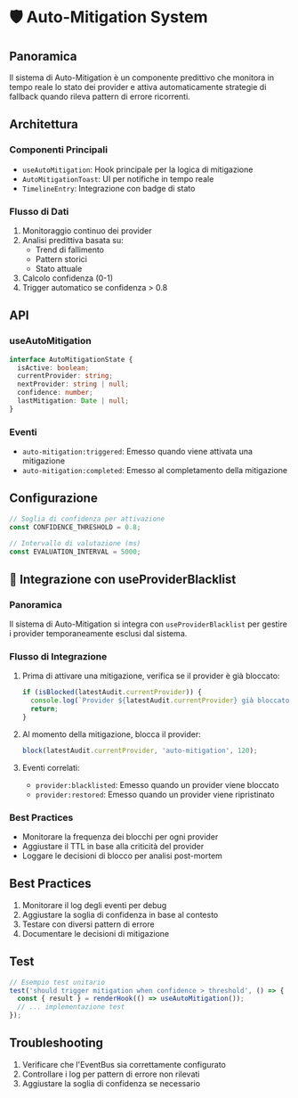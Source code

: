 # 🛡️ Auto-Mitigation System

## Panoramica
Il sistema di Auto-Mitigation è un componente predittivo che monitora in tempo reale lo stato dei provider e attiva automaticamente strategie di fallback quando rileva pattern di errore ricorrenti.

## Architettura

### Componenti Principali
- `useAutoMitigation`: Hook principale per la logica di mitigazione
- `AutoMitigationToast`: UI per notifiche in tempo reale
- `TimelineEntry`: Integrazione con badge di stato

### Flusso di Dati
1. Monitoraggio continuo dei provider
2. Analisi predittiva basata su:
   - Trend di fallimento
   - Pattern storici
   - Stato attuale
3. Calcolo confidenza (0-1)
4. Trigger automatico se confidenza > 0.8

## API

### useAutoMitigation
```typescript
interface AutoMitigationState {
  isActive: boolean;
  currentProvider: string;
  nextProvider: string | null;
  confidence: number;
  lastMitigation: Date | null;
}
```

### Eventi
- `auto-mitigation:triggered`: Emesso quando viene attivata una mitigazione
- `auto-mitigation:completed`: Emesso al completamento della mitigazione

## Configurazione
```typescript
// Soglia di confidenza per attivazione
const CONFIDENCE_THRESHOLD = 0.8;

// Intervallo di valutazione (ms)
const EVALUATION_INTERVAL = 5000;
```

## 🔁 Integrazione con useProviderBlacklist

### Panoramica
Il sistema di Auto-Mitigation si integra con `useProviderBlacklist` per gestire i provider temporaneamente esclusi dal sistema.

### Flusso di Integrazione
1. Prima di attivare una mitigazione, verifica se il provider è già bloccato:
   ```typescript
   if (isBlocked(latestAudit.currentProvider)) {
     console.log(`Provider ${latestAudit.currentProvider} già bloccato, skip mitigazione`);
     return;
   }
   ```

2. Al momento della mitigazione, blocca il provider:
   ```typescript
   block(latestAudit.currentProvider, 'auto-mitigation', 120);
   ```

3. Eventi correlati:
   - `provider:blacklisted`: Emesso quando un provider viene bloccato
   - `provider:restored`: Emesso quando un provider viene ripristinato

### Best Practices
- Monitorare la frequenza dei blocchi per ogni provider
- Aggiustare il TTL in base alla criticità del provider
- Loggare le decisioni di blocco per analisi post-mortem

## Best Practices
1. Monitorare il log degli eventi per debug
2. Aggiustare la soglia di confidenza in base al contesto
3. Testare con diversi pattern di errore
4. Documentare le decisioni di mitigazione

## Test
```typescript
// Esempio test unitario
test('should trigger mitigation when confidence > threshold', () => {
  const { result } = renderHook(() => useAutoMitigation());
  // ... implementazione test
});
```

## Troubleshooting
1. Verificare che l'EventBus sia correttamente configurato
2. Controllare i log per pattern di errore non rilevati
3. Aggiustare la soglia di confidenza se necessario 